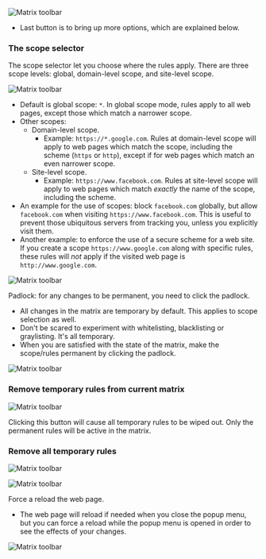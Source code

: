 ![Matrix toolbar](https://raw.github.com/gorhill/httpswitchboard/master/doc/img/popupmenu-toolbar-1.png)

* Last button is to bring up more options, which are explained below.

### The scope selector

The scope selector let you choose where the rules apply. There are three scope levels: global, domain-level scope, and site-level scope.

![Matrix toolbar](https://raw.github.com/gorhill/httpswitchboard/master/doc/img/popupmenu-toolbar-2.png)

- Default is global scope: `*`. In global scope mode, rules apply to all web pages, except those which match a narrower scope.
- Other scopes:
    * Domain-level scope.
        - Example: `https://*.google.com`. Rules at domain-level scope will apply to web pages which match the scope, including the scheme (`https` or `http`), except if for web pages which match an even narrower scope.
    * Site-level scope.
        - Example: `https://www.facebook.com`. Rules at site-level scope will apply to web pages which match *exactly* the name of the scope, including the scheme.
- An example for the use of scopes: block `facebook.com` globally, but allow `facebook.com` when visiting `https://www.facebook.com`. This is useful to prevent those ubiquitous servers from tracking you, unless you explicitly visit them.
- Another example: to enforce the use of a secure scheme for a web site. If you create a scope `https://www.google.com` along with specific rules, these rules will *not* apply if the visited web page is `http://www.google.com`.

![Matrix toolbar](https://raw.github.com/gorhill/httpswitchboard/master/doc/img/popupmenu-toolbar-3.png)

Padlock: for any changes to be permanent, you need to click the padlock.
- All changes in the matrix are temporary by default. This applies to scope selection as well.
- Don't be scared to experiment with whitelisting, blacklisting or graylisting. It's all temporary.
- When you are satisfied with the state of the matrix, make the scope/rules permanent by clicking the padlock.

![Matrix toolbar](https://raw.github.com/gorhill/httpswitchboard/master/doc/img/popupmenu-toolbar-4.png)

### Remove temporary rules from current matrix

![Matrix toolbar](https://raw.github.com/gorhill/httpswitchboard/master/doc/img/popupmenu-toolbar-5.png)

Clicking this button will cause all temporary rules to be wiped out. Only the permanent rules will be active in the matrix.

### Remove all temporary rules

![Matrix toolbar](https://raw.github.com/gorhill/httpswitchboard/master/doc/img/popupmenu-toolbar-6.png)

![Matrix toolbar](https://raw.github.com/gorhill/httpswitchboard/master/doc/img/popupmenu-toolbar-7.png)

Force a reload the web page.
- The web page will reload if needed when you close the popup menu, but you can force a reload while the popup menu is opened in order to see the effects of your changes.

![Matrix toolbar](https://raw.github.com/gorhill/httpswitchboard/master/doc/img/popupmenu-toolbar-8.png)

